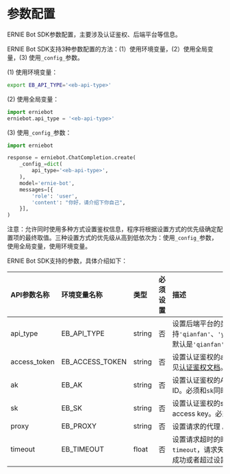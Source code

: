 # 参数配置

ERNIE Bot SDK参数配置，主要涉及认证鉴权、后端平台等信息。

ERNIE Bot SDK支持3种参数配置的方法：(1）使用环境变量，(2）使用全局变量，(3) 使用`_config_`参数。

(1) 使用环境变量：

```{.sh .copy}
export EB_API_TYPE='<eb-api-type>'
```

(2) 使用全局变量：

```{.py .copy}
import erniebot
erniebot.api_type = '<eb-api-type>'
```

(3) 使用`_config_`参数：

```{.py .copy}
import erniebot

response = erniebot.ChatCompletion.create(
    _config_=dict(
        api_type='<eb-api-type>',
    ),
    model='ernie-bot',
    messages=[{
        'role': 'user',
        'content': "你好，请介绍下你自己",
    }],
)
```

注意：允许同时使用多种方式设置鉴权信息，程序将根据设置方式的优先级确定配置项的最终取值。三种设置方式的优先级从高到低依次为：使用`_config_`参数，使用全局变量，使用环境变量。

ERNIE Bot SDK支持的参数，具体介绍如下：

| API参数名称   | 环境变量名称  |  类型   |  必须设置 |  描述   |
| :---         | :----       | :----  | :---- |  :---- |
| api_type     | EB_API_TYPE | string | 否 | 设置后端平台的类型。支持`'qianfan'`、`'yinian'`和`'aistudio'`，默认是`'qianfan'`。|
| access_token | EB_ACCESS_TOKEN | string | 否 | 设置认证鉴权的access token。具体参见[认证鉴权文档](./authentication.md)。|
| ak           | EB_AK       | string | 否 | 设置认证鉴权的API key或access key ID。必须和`sk`同时设置。 |
| sk           | EB_SK       | string | 否 | 设置认证鉴权的secret key或secret access key。必须和`ak`同时设置。 |
| proxy        | EB_PROXY    | string | 否 | 设置请求的代理 。|
| timeout      | EB_TIMEOUT  | float  | 否 | 设置请求超时的时间。如果设置了`timeout`，请求失败后会再次请求，直到成功或者超过设置的时间。|
